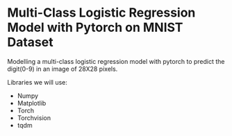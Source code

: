 # Multi-Class Logistic Regression Model with Pytorch on MNIST Dataset

Modelling a multi-class logistic regression model with pytorch to predict the digit(0-9) in an image of 28X28 pixels.

Libraries we will use:
- Numpy
- Matplotlib
- Torch
- Torchvision
- tqdm

